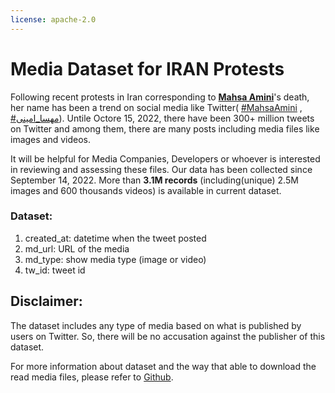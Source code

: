 ```yaml
---
license: apache-2.0
---
```

# Media Dataset for IRAN Protests

Following recent protests in Iran corresponding to [__Mahsa Amini__](https://en.wikipedia.org/wiki/Death_of_Mahsa_Amini)'s death, her name has been a trend on social media like Twitter( [#MahsaAmini](https://twitter.com/search?q=%23MahsaAmini) , [#مهسا_امینی](https://twitter.com/search?q=%23%D9%85%D9%87%D8%B3%D8%A7_%D8%A7%D9%85%DB%8C%D9%86%DB%8C)).
Untile Octore 15, 2022, there have been 300+ million tweets on Twitter and among them, there are many posts including media files like images and videos.

It will be helpful for Media Companies, Developers or whoever is interested in reviewing and assessing these files. Our data has been collected since September 14, 2022.
More than __3.1M records__ (including(unique) 2.5M images and 600 thousands videos) is available in current dataset.


### Dataset:
1. created_at: datetime when the tweet posted
2. md_url: URL of the media
3. md_type: show media type (image or video)
4. tw_id: tweet id

## Disclaimer:
The dataset includes any type of media based on what is published by users on Twitter. So, there will be no accusation against the publisher of this dataset.



For more information about dataset and the way that able to download the read media files, please refer to [Github](https://github.com/M-Amrollahi/Iran-protests-media).